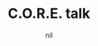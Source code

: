---
title: "C.O.R.E. talk"
project_id: 
date: nil
conference_id: ""
presenters:
   - peter_bandettini
summary: "C.O.R.E. talk, NIH"
file: /assets/presentations/
filename: 
layout: presentation
---